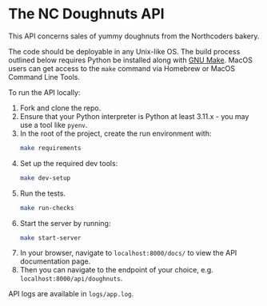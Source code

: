 # The NC Doughnuts API

This API concerns sales of yummy doughnuts from the Northcoders bakery.

The code should be deployable in any Unix-like OS. The build process outlined below requires Python
be installed along with [GNU Make](https://www.gnu.org/software/make/). MacOS users can get access
to the `make` command via Homebrew or MacOS Command Line Tools. 

To run the API locally:
1. Fork and clone the repo.
1. Ensure that your Python interpreter is Python at least 3.11.x - you may use a tool like `pyenv`.
1. In the root of the project, create the run environment with:
    ```bash
    make requirements
    ```
1. Set up the required dev tools:
    ```bash
    make dev-setup
    ```
1. Run the tests.
    ```bash
    make run-checks
    ```
1. Start the server by running:
    ```bash
    make start-server
    ```
1. In your browser, navigate to `localhost:8000/docs/` to view the API documentation page.
1. Then you can navigate to the endpoint of your choice, e.g. `localhost:8000/api/doughnuts`.

API logs are available in `logs/app.log`.